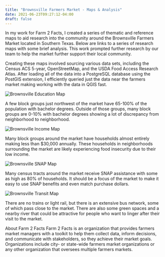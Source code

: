 ```yaml
---
title: "Brownsville Farmers Market - Maps & Analysis"
date: 2021-06-23T09:27:12-04:00
draft: false
---
```


In my work for Farm 2 Facts, I created a series of thematic and reference maps to aid research into the community around the Brownsville Farmers Market located in Southern Texas. Below are links to a series of research maps with some brief analysis. This work prompted further research by our team to help the market further support their local community.

Creating these maps involved sourcing various data sets, including the Census ACS 5-year, OpenStreetMap, and the USDA Food Access Research Atlas. After loading all of the data into a PostgreSQL database using the PostGIS extension, I efficiently queried just the data near the farmers market making working with the data in QGIS fast.

![Brownsville Education Map](/img/brownsville/brownsville_education.png)

A few block groups just northwest of the market have 65-100% of the population with bachelor degrees. Outside of those groups, many block groups are 0-10% with bachelor degrees showing a lot of discrepancy from neighborhood to neighborhood.

![Brownsville Income Map](/img/brownsville/brownsville_income.png)

Many block groups around the market have households almost entirely making less than $30,000 annually. These households in neighborhoods surrounding the market are likely experiencing food insecurity due to their low income.

![Brownsville SNAP Map](/img/brownsville/brownsville_snap.png)

Many census tracts around the market receive SNAP assistance with some as high as 80% of households. It should be a focus of the market to make it easy to use SNAP benefits and even match purchase dollars.

![Brownsville Transit Map](/img/brownsville/brownsville_transit.png)

There are no trains or light rail, but there is an extensive bus network, some of which pass close to the market. There are also some green spaces and a nearby river that could be attractive for people who want to linger after their visit to the market.



About Farm 2 Facts
Farm 2 Facts is an organization that provides farmers market managers with a toolkit to help them collect data, inform decisions, and communicate with stakeholders, so they achieve their market goals. Organizations include city- or state-wide farmers market organizations or any other organization that oversees multiple farmers markets.

